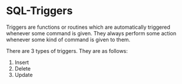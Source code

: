 # SQL-Triggers

Triggers are functions or routines which are automatically triggered whenever some command is given. They always perform some action whenever some kind of command is given to them.

There are 3 types of triggers. They are as follows:
1. Insert
2. Delete
3. Update

